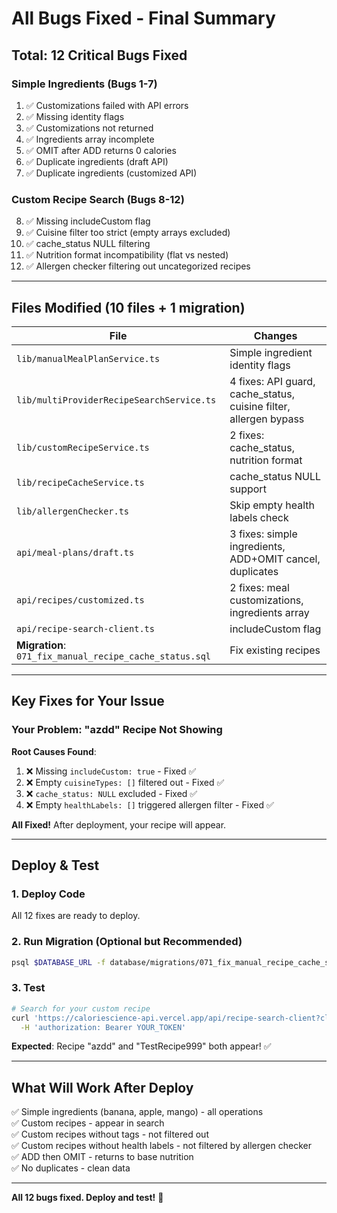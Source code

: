 # All Bugs Fixed - Final Summary

## Total: 12 Critical Bugs Fixed

### Simple Ingredients (Bugs 1-7)
1. ✅ Customizations failed with API errors
2. ✅ Missing identity flags  
3. ✅ Customizations not returned
4. ✅ Ingredients array incomplete
5. ✅ OMIT after ADD returns 0 calories
6. ✅ Duplicate ingredients (draft API)
7. ✅ Duplicate ingredients (customized API)

### Custom Recipe Search (Bugs 8-12)
8. ✅ Missing includeCustom flag
9. ✅ Cuisine filter too strict (empty arrays excluded)
10. ✅ cache_status NULL filtering
11. ✅ Nutrition format incompatibility (flat vs nested)
12. ✅ Allergen checker filtering out uncategorized recipes

---

## Files Modified (10 files + 1 migration)

| File | Changes |
|------|---------|
| `lib/manualMealPlanService.ts` | Simple ingredient identity flags |
| `lib/multiProviderRecipeSearchService.ts` | 4 fixes: API guard, cache_status, cuisine filter, allergen bypass |
| `lib/customRecipeService.ts` | 2 fixes: cache_status, nutrition format |
| `lib/recipeCacheService.ts` | cache_status NULL support |
| `lib/allergenChecker.ts` | Skip empty health labels check |
| `api/meal-plans/draft.ts` | 3 fixes: simple ingredients, ADD+OMIT cancel, duplicates |
| `api/recipes/customized.ts` | 2 fixes: meal customizations, ingredients array |
| `api/recipe-search-client.ts` | includeCustom flag |
| **Migration**: `071_fix_manual_recipe_cache_status.sql` | Fix existing recipes |

---

## Key Fixes for Your Issue

### Your Problem: "azdd" Recipe Not Showing
**Root Causes Found**:
1. ❌ Missing `includeCustom: true` - Fixed ✅
2. ❌ Empty `cuisineTypes: []` filtered out - Fixed ✅  
3. ❌ `cache_status: NULL` excluded - Fixed ✅
4. ❌ Empty `healthLabels: []` triggered allergen filter - Fixed ✅

**All Fixed!** After deployment, your recipe will appear.

---

## Deploy & Test

### 1. Deploy Code
All 12 fixes are ready to deploy.

### 2. Run Migration (Optional but Recommended)
```bash
psql $DATABASE_URL -f database/migrations/071_fix_manual_recipe_cache_status.sql
```

### 3. Test
```bash
# Search for your custom recipe
curl 'https://caloriescience-api.vercel.app/api/recipe-search-client?clientId=a376c7f1-d053-4ead-809d-00f46ca7d2c8&query=azdd' \
  -H 'authorization: Bearer YOUR_TOKEN'
```

**Expected**: Recipe "azdd" and "TestRecipe999" both appear! ✅

---

## What Will Work After Deploy

✅ Simple ingredients (banana, apple, mango) - all operations  
✅ Custom recipes - appear in search  
✅ Custom recipes without tags - not filtered out  
✅ Custom recipes without health labels - not filtered by allergen checker  
✅ ADD then OMIT - returns to base nutrition  
✅ No duplicates - clean data  

---

**All 12 bugs fixed. Deploy and test!** 🚀

